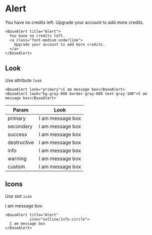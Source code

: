 # Alert

<div class="mt-4">
  <base-alert title="Alert">
    You have no credits left.
    <a class="font-medium underline">
      Upgrade your account to add more credits.
    </a>
  </base-alert>
</div>

```vue
<BaseAlert title="Alert">
  You have no credits left.
  <a class="font-medium underline">
    Upgrade your account to add more credits.
  </a>
</BaseAlert>
```

<div class="h-12"></div>

## Look

Use attribute `look`

```vue
<BaseAlert look="primary">I am message box</BaseAlert>
<BaseAlert look="bg-gray-800 border-gray-600 text-gray-100">I am message box</BaseAlert>
```

| Param       | Look                                                                                                     |
| ----------- | -------------------------------------------------------------------------------------------------------- |
| primary     | <base-alert title="Alert" look="primary">I am message box</base-alert>                                   |
| secondary   | <base-alert title="Alert" look="secondary">I am message box</base-alert>                                 |
| success     | <base-alert title="Alert" look="success">I am message box</base-alert>                                   |
| destructive | <base-alert title="Alert" look="destructive">I am message box</base-alert>                               |
| info        | <base-alert title="Alert" look="info">I am message box</base-alert>                                      |
| warning     | <base-alert title="Alert" look="warning">I am message box</base-alert>                                   |
| custom      | <base-alert title="Alert" look="bg-gray-800 border-gray-600 text-gray-100">I am message box</base-alert> |

<div class="h-12"></div>

## Icons

Use slot `icon`

<div class="mt-4">
  <base-alert title="Alert" icon="outline/info-circle">
    I am message box
  </base-alert>
</div>

```vue
<BaseAlert title="Alert"
           icon="outline/info-circle">
  I am message box
</BaseAlert>
```
